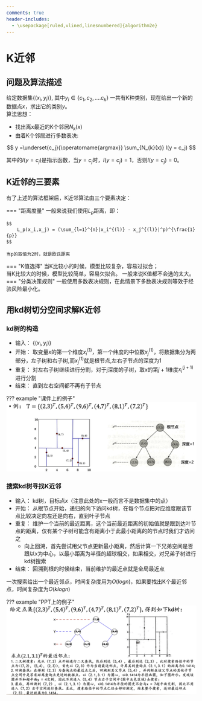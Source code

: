 ```yaml
---
comments: true
header-includes:
  - \usepackage[ruled,vlined,linesnumbered]{algorithm2e}
---
```

# K近邻

## 问题及算法描述

给定数据集$\{(x_i,y_i)\}$, 其中$y_i \in \{ c_1,c_2,....c_k\}$ 一共有K种类别，现在给出一个新的数据点$x$，求出它的类别$y$。  
算法思想：  

- 找出离x最近的K个邻居$N_{k}(x)$
- 由着K个邻居进行多数表决:

$$
    y =\underset{c_j}{\operatorname{argmax}} \sum_{N_{k}(x)} I(y = c_j)
$$

其中的$I(y = c_j)$是指示函数，当$y = c_j$时，$I(y = c_j) = 1$，否则$I(y = c_j) = 0$。

## K近邻的三要素

有了上述的算法框架后，K近邻算法由三个要素决定：

=== "距离度量"
    一般来说我们使用$L_p$距离，即：

    $$
        L_p(x_i,x_j) = (\sum_{l=1}^{n}|x_i^{(l)} - x_j^{(l)}|^p)^{\frac{1}{p}}
    $$

    当p的取值为2时，就是欧氏距离
=== "K值选择"
    当K比较小的时候，模型比较复杂，容易过拟合；  
    当K比较大的时候，模型比较简单，容易欠拟合。
    一般来说K值都不会选的太大。
=== "分类决策规则"
    一般使用多数表决规则，在此情景下多数表决规则等效于经验风险最小化。
    

## 用kd树切分空间求解K近邻

### kd树的构造

- 输入： $\{(x_i,y_i)\}$
- 开始： 取变量$x$的第一个维度$x_i^(1)$，第一个纬度的中位数$x_j^(1)$，将数据集分为两部分，左子树和右子树,而$x_j^(1)$就是根节点,左右子节点的深度为1
- 重复： 对左右子树继续进行分割，对于j深度的子树，取$x$的第$j+1$维度$x_i^(j+1)$进行分割
- 结束： 直到左右空间都不再有子节点

??? example "课件上的例子"
    ![](images/KNN/2023-11-21-15-29-48.png#pic)

### 搜索kd树寻找K近邻

- 输入： kd树，目标点$x$（注意此处的x一般而言不是数据集中的点）
- 开始： 从根节点开始，递归的向下访问kd树，在每个节点把对应维度跟该节点比较决定向左还是向右，直到叶子节点
- 重复： 维护一个当前的最近距离，这个当前最近距离的初始值就是跟到达叶节点的距离，仅有某个子树可能含有距离小于此最小距离的的节点时我们才访问之
    - 向上回溯，首先尝试用父节点更新最小距离，然后计算一下兄弟空间是否跟以x为中心，以最小距离为半径的超球相交，如果相交，对兄弟子树进行kd树搜索
- 结束： 回溯到根的时候结束，当前维护的最近点就是全局最近点

一次搜索给出一个最近邻点，时间复杂度用为$O(logn)$，如果要找出K个最近邻点，时间复杂度为$O(klogn)$

??? example "PPT上的例子"
    ![](images/KNN/2023-11-21-15-39-15.png#pic)

